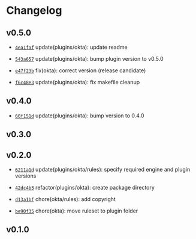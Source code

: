 # Changelog

## v0.5.0

* [`4ea1faf`](https://github.com/falcosecurity/plugins/commit/4ea1faf) update(plugins/okta): update readme

* [`543a657`](https://github.com/falcosecurity/plugins/commit/543a657) update(plugins/okta): bump plugin version to v0.5.0

* [`e47f23b`](https://github.com/falcosecurity/plugins/commit/e47f23b) fix(okta): correct version (release candidate)

* [`f6c48e3`](https://github.com/falcosecurity/plugins/commit/f6c48e3) update(plugins/okta): fix makefile cleanup


## v0.4.0

* [`60f151d`](https://github.com/falcosecurity/plugins/commit/60f151d) update(plugins/okta): bump version to 0.4.0


## v0.3.0


## v0.2.0

* [`6211a1d`](https://github.com/falcosecurity/plugins/commit/6211a1d) update(plugins/okta/rules): specify required engine and plugin versions

* [`42dc4b3`](https://github.com/falcosecurity/plugins/commit/42dc4b3) refactor(plugins/okta): create package directory

* [`d13a1bf`](https://github.com/falcosecurity/plugins/commit/d13a1bf) chore(okta/rules): add copyright

* [`be90f35`](https://github.com/falcosecurity/plugins/commit/be90f35) chore(okta): move ruleset to plugin folder


## v0.1.0


